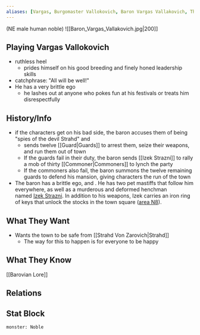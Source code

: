 ```yaml
---
aliases: [Vargas, Burgomaster Vallokovich, Baron Vargas Vallakovich, The Baron]
---
```

(NE male human noble)
![[Baron_Vargas_Vallakovich.jpg|200]]
## Playing Vargas Vallokovich
- ruthless heel
	- prides himself on his good breeding and finely honed leadership skills
- catchphrase: "All will be well!"
- He has a very brittle ego
	- he lashes out at anyone who pokes fun at his festivals or treats him disrespectfully

## History/Info
- if the characters get on his bad side, the baron accuses them of being "spies of the devil Strahd" and
	- sends twelve [[Guard|Guards]] to arrest them, seize their weapons, and run them out of town
	- If the guards fail in their duty, the baron sends [[Izek Strazni]] to rally a mob of thirty [[Commoner|Commoners]] to lynch the party
	- If the commoners also fail, the baron summons the twelve remaining guards to defend his mansion, giving characters the run of the town
- The baron has a brittle ego, and . He has two pet mastiffs that follow him everywhere, as well as a murderous and deformed henchman named [Izek Strazni](http://longo.com.br/5e/bestiary.html#izek%20strazni_cos). In addition to his weapons, Izek carries an iron ring of keys that unlock the stocks in the town square ([area N8](http://longo.com.br/5e/adventure.html#CoS,5,n8.%20town%20square)).
## What They Want
- Wants the town to be safe from [[Strahd Von Zarovich|Strahd]]
	- The way for this to happen is for everyone to be happy

## What They Know
[[Barovian Lore]]

## Relations

## Stat Block

```statblock
monster: Noble
```

```dataviewjs
```
